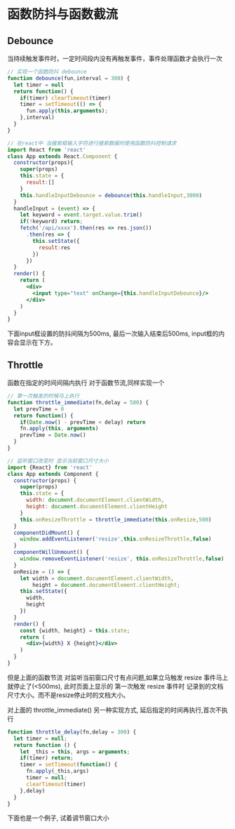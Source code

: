 # 函数防抖与函数截流

## Debounce
  
  当持续触发事件时，一定时间段内没有再触发事件，事件处理函数才会执行一次

```js
// 实现一个函数防抖 debounce
function debounce(fun,interval = 300) {
  let timer = null
  return function() {
    if(timer) clearTimeout(timer)
    timer = setTimeout(() => {
      fun.apply(this,arguments);
    },interval)
  }
}
```
```jsx
// 在react中 当搜索框输入字符进行搜索数据时使用函数防抖控制请求
import React from 'react'
class App extends React.Component {
  constructor(props){
    super(props)
    this.state = {
      result:[]
    }
    this.handleInputDebounce = debounce(this.handleInput,3000)
  }
  handleInput = (event) => {
    let keyword = event.target.value.trim()
    if(!keyword) return;
    fetch('/api/xxxx').then(res => res.json())
      .then(res => {
        this.setState({
          result:res
        })
      })
  }
  render() {
    return (
      <div>
        <input type="text" onChange={this.handleInputDebounce}/>
      </div>
    )
  }
}
```
  下面input框设置的防抖间隔为500ms, 最后一次输入结束后500ms, input框的内容会显示在下方。

<ClientOnly>
  <JavaScript-Debounce/>
</ClientOnly>

## Throttle

  函数在指定的时间间隔内执行
  对于函数节流,同样实现一个
```js
// 第一次触发的时候马上执行
function throttle_immediate(fn,delay = 500) {
  let prevTime = 0
  return function() {
    if(Date.now() - prevTime < delay) return
    fn.apply(this, arguments)
    prevTime = Date.now()
  }
}
```
```jsx
// 监听窗口改变时 显示当前窗口尺寸大小
import {React} from 'react'
class App extends Component {
  constructor(props) {
    super(props)
    this.state = {
      width: document.documentElement.clientWidth,
      height: document.documentElement.clientHeight
    }
    this.onResizeThrottle = throttle_immediate(this.onResize,500)
  }
  componentDidMount() {
    window.addEventListener('resize',this.onResizeThrottle,false)
  }
  componentWillUnmount() {
    window.removeEventListener('resize', this.onResizeThrottle,false)
  }
  onResize = () => {
    let width = document.documentElement.clientWidth,
        height = document.documentElement.clientHeight;
    this.setState({
      width,
      height
    })
  }
  render() {
    const {width, height} = this.state;
    return (
      <div>{width} X {height}</div>
    )
  }
}
```
  但是上面的函数节流 对监听当前窗口尺寸有点问题,如果立马触发 resize 事件马上就停止了(<500ms), 此时页面上显示的 第一次触发 resize 事件时
  记录到的文档尺寸大小。而不是resize停止时的文档大小。

<ClientOnly>
  <React-Throttle-Immediate/>
</ClientOnly>

  对上面的 throttle_immediate() 另一种实现方式, 延后指定的时间再执行,首次不执行
```js
function throttle_delay(fn,delay = 300) {
  let timer = null;
  return function () {
    let _this = this, args = arguments;
    if(timer) return;
    timer = setTimeout(function() {
      fn.apply(_this,args)
      timer = null;
      clearTimeout(timer)
    },delay)
  }
}
```
  下面也是一个例子, 试着调节窗口大小
  
<ClientOnly>
  <React-Throttle-Delay/>
</ClientOnly>
